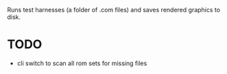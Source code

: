 Runs test harnesses (a folder of .com files)
and saves rendered graphics to disk.

# TODO

- cli switch to scan all rom sets for missing files

